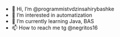 - 👋 Hi, I’m @programmistvdzinsahirybashke
- 👀 I’m interested in automatization
- 🌱 I’m currently learning Java, BAS
- 📫 How to reach me tg @negritos16

<!---
programmistvdzinsahirybashke/programmistvdzinsahirybashke is a ✨ special ✨ repository because its `README.md` (this file) appears on your GitHub profile.
You can click the Preview link to take a look at your changes.
--->
